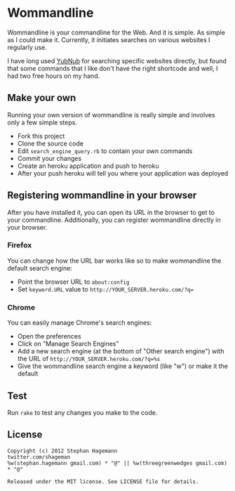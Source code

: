 # Wommandline
Wommandline is your commandline for the Web. And it is simple. As simple as I could make it. Currently, it initiates searches on various websites I regularly use.

I have long used [YubNub](http://yubnub.org) for searching specific websites directly, but found that some commands that I like don't have the right shortcode and well, I had two free hours on my hand.

## Make your own
Running your own version of wommandline is really simple and involves only a few simple steps.

* Fork this project
* Clone the source code
* Edit `search_engine_query.rb` to contain your own commands
* Commit your changes
* Create an heroku application and push to heroku
* After your push heroku will tell you where your application was deployed

## Registering wommandline in your browser
After you have installed it, you can open its URL in the browser to get to your commandline. Additionally, you can register wommandline directly in your browser.

### Firefox
You can change how the URL bar works like so to make wommandline the default search engine:

* Point the browser URL to `about:config`
* Set `keyword.URL` value to `http://YOUR_SERVER.heroku.com/?q=`

### Chrome
You can easily manage Chrome's search engines:

* Open the preferences
* Click on "Manage Search Engines"
* Add a new search engine (at the bottom of "Other search engine") with the URL of `http://YOUR_SERVER.heroku.com/?q=%s`
* Give the wommandline search engine a keyword (like "w") or make it the default

## Test
Run `rake` to test any changes you make to the code.

## License

    Copyright (c) 2012 Stephan Hagemann
    twitter.com/shageman
    %w(stephan.hagemann gmail.com) * "@" || %w(threegreenwedges gmail.com) * "@"
    
    Released under the MIT license. See LICENSE file for details.
